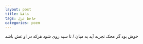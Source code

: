 ```yaml
---
layout: post
title: حافظ
tags: حافظ غزل
categories: poem
---
```


خوش بود گر محک تجربه آید به میان / تا سیه روی شود هرکه در او غش باشد
